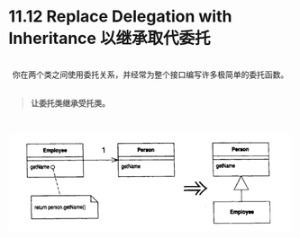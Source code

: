 # 11.12 Replace Delegation with Inheritance 以继承取代委托

<br>

<center>你在两个类之间使用委托关系，并经常为整个接口编写许多极简单的委托函数。</center>

<br>

> **让委托类继承受托类。**

<br>

![image-20211002082715924](https://raw.githubusercontent.com/huxiaoning/img/master/image-20211002082715924.png)

<br>

